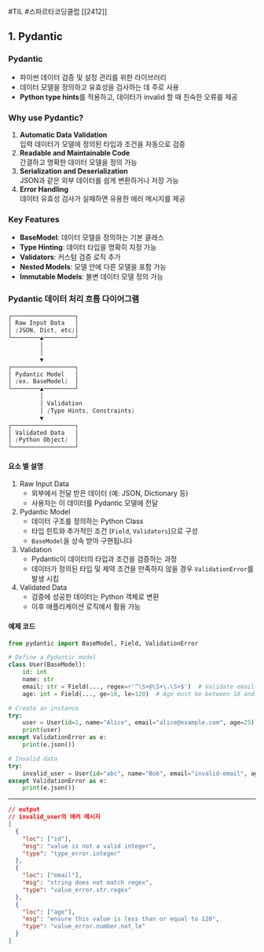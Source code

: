 #TIL #스파르타코딩클럽 [[2412]]

## 1. Pydantic
### Pydantic
- 파이썬 데이터 검증 및 설정 관리를 위한 라이브러리
- 데이터 모델을 정의하고 유효성을 검사하는 데 주로 사용
- **Python type hints**를 적용하고, 데이터가 invalid 할 때 친숙한 오류를 제공


### Why use Pydantic?
1. **Automatic Data Validation**  
    입력 데이터가 모델에 정의된 타입과 조건을 자동으로 검증
2. **Readable and Maintainable Code**  
    간결하고 명확한 데이터 모델을 정의 가능
3. **Serialization and Deserialization**  
    JSON과 같은 외부 데이터를 쉽게 변환하거나 저장 가능
4. **Error Handling**  
    데이터 유효성 검사가 실패하면 유용한 에러 메시지를 제공


### Key Features
- **BaseModel**: 데이터 모델을 정의하는 기본 클래스
- **Type Hinting**: 데이터 타입을 명확히 지정 가능
- **Validators**: 커스텀 검증 로직 추가
- **Nested Models**: 모델 안에 다른 모델을 포함 가능
- **Immutable Models**: 불변 데이터 모델 정의 가능


### Pydantic 데이터 처리 흐름 다이어그램
```scss
┌──────────────────┐
│ Raw Input Data   │
│ (JSON, Dict, etc)│
└────────▲─────────┘
         │
         │
         ▼
┌──────────────────┐
│ Pydantic Model   │
│ (ex. BaseModel)  │
└────────▲─────────┘
         │
         │ Validation
         │ (Type Hints, Constraints)
         ▼
┌──────────────────┐
│ Validated Data   │
│ (Python Object)  │
└──────────────────┘
```

#### 요소 별 설명
1. Raw Input Data
    - 외부에서 전달 받은 데이터 (예: JSON, Dictionary 등)
    - 사용자는 이 데이터를 Pydantic 모델에 전달
2. Pydantic Model
    - 데이터 구조를 정의하는 Python Class
    - 타입 힌트와 추가적인 조건 (`Field`, `Validators`)으로 구성
    - `BaseModel`을 상속 받아 구현됩니다
3. Validation
    - Pydantic이 데이터의 타입과 조건을 검증하는 과정
    - 데이터가 정의된 타입 및 제약 조건을 만족하지 않을 경우 `ValidationError`를 발생 시킴
4. Validated Data
    - 검증에 성공한 데이터는 Python 객체로 변환
    - 이후 애플리케이션 로직에서 활용 가능

#### 예제 코드
```python
from pydantic import BaseModel, Field, ValidationError

# Define a Pydantic model
class User(BaseModel):
    id: int
    name: str
    email: str = Field(..., regex=r'^\S+@\S+\.\S+$')  # Validate email format
    age: int = Field(..., ge=18, le=120)  # Age must be between 18 and 120

# Create an instance
try:
    user = User(id=1, name="Alice", email="alice@example.com", age=25)
    print(user)
except ValidationError as e:
    print(e.json())

# Invalid data
try:
    invalid_user = User(id="abc", name="Bob", email="invalid-email", age=150)
except ValidationError as e:
    print(e.json())

```
---
```json
// output
// invalid_user의 에러 메시지
[
  {
    "loc": ["id"],
    "msg": "value is not a valid integer",
    "type": "type_error.integer"
  },
  {
    "loc": ["email"],
    "msg": "string does not match regex",
    "type": "value_error.str.regex"
  },
  {
    "loc": ["age"],
    "msg": "ensure this value is less than or equal to 120",
    "type": "value_error.number.not_le"
  }
]

```

